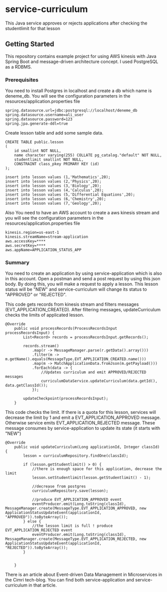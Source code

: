 # service-curriculum
This Java service approves or rejects applications after checking the studentlimit for that lesson

## Getting Started

This repository contains example project for using AWS kinesis with Java Spring Boot and message-driven architecture concept. I used PostgreSQL as a RDBMS.

### Prerequisites

You need to install Postgres in localhost and create a db which name is deneme_db. You will see the configuration parameters in the resources/application.properties file

```
spring.datasource.url=jdbc:postgresql://localhost/deneme_db
spring.datasource.username=ali_user
spring.datasource.password=123
spring.jpa.generate-ddl=true
```

Create lesson table and add some sample data.
```
﻿CREATE TABLE public.lesson
(
    id smallint NOT NULL,
    name character varying(255) COLLATE pg_catalog."default" NOT NULL,
    studentlimit smallint NOT NULL,
    CONSTRAINT class_pkey PRIMARY KEY (id)
);

insert into lesson values (1,'Mathematics',20);
insert into lesson values (2,'Physics',20);
insert into lesson values (3,'Biology',20);
insert into lesson values (4,'Calculus',20);
insert into lesson values (5,'Differential Equations',20);
insert into lesson values (6,'Chemistry',20);
insert into lesson values (7,'Geology',20);
```

Also You need to have an AWS account to create a aws kinesis stream and you will see the configuration parameters in the resources/application.properties file

```
kinesis.region=us-east-1
kinesis.streamName=stream-application
aws.accessKey=****
aws.secretKey=****
aws.appName=APPLICATION_STATUS_APP
```

### Summary

You need to create an application by using service-application which is also in this account. Open a postman and send a post request by using this json body. By doing this, you will make a request to apply a lesson. This lesson status will be "NEW" and service-curriculum will change its status to "APPROVED" or "REJECTED".

This code gets records from kinesis stream and filters messages (EVT_APPLICATION_CREATED). After filtering messages, updateCurriculum checks the limits of applicated lesson.
```
@Override
    public void processRecords(ProcessRecordsInput processRecordsInput) {
        List<Record> records = processRecordsInput.getRecords();

        records.stream()
            .map(r -> MessageManager.parse(r.getData().array()))
            .filter(m -> m.getName().equals(MessageType.EVT_APPLICATION_CREATED.name()))
            .map(m -> MatchApplicationData.fromJson(m.getPayload()))
            .forEach(data -> {
                //Updates curriculum and emit APPROVED/REJECTED messages
                curriculumDataService.updateCurriculum(data.getId(), data.getClassId());
            });

        updateCheckpoint(processRecordsInput);
    }
```

This code checks the limit. If there is a quota for this lesson, services will decrease the limit by 1 and emit a EVT_APPLICATION_APPROVED message.
Otherwise service emits EVT_APPLICATION_REJECTED message. These message consumes by service-application to update its state (it starts with "NEW")
```
@Override
    public void updateCurriculum(Long applicationId, Integer classId) {
        lesson = curriculumRepository.findOne(classId);

        if (lesson.getStudentlimit() > 0) {
            //there is enough space for this application, decrease the limit
            lesson.setStudentlimit(lesson.getStudentlimit() - 1);

            //decrease from postgres
            curriculumRepository.save(lesson);

            //produce EVT_APPLICATION_APPROVED event
            eventProducer.emit(Long.toString(classId), MessageManager.create(MessageType.EVT_APPLICATION_APPROVED, new ApplicationStatusUpdateEvent(applicationId, "APPROVED")).toByteArray());
        } else {
            //the lesson limit is full ! produce EVT_APPLICATION_REJECTED event
            eventProducer.emit(Long.toString(classId), MessageManager.create(MessageType.EVT_APPLICATION_REJECTED, new ApplicationStatusUpdateEvent(applicationId, "REJECTED")).toByteArray());
        }


    }
```
There is an article about Event-driven Data Management in Microservices in the Cimri tech-blog. You can find both service-application and service-curriculum in that article.

